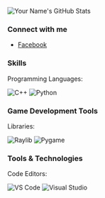 
![Your Name's GitHub Stats](https://github-readme-stats.vercel.app/api?username=NicoTimothy11&show_icons=true&theme=radical)


### Connect with me
- [Facebook](https://www.facebook.com/profile.php?id=61552777208900)

### Skills
Programming Languages:

<img src="https://img.shields.io/badge/C%2B%2B-blue?style=for-the-badge&logo=c%2B%2B" alt="C++"/>
<img src="https://img.shields.io/badge/Python-green?style=for-the-badge&logo=python" alt="Python"/>


### Game Development Tools
Libraries:

<img src="https://img.shields.io/badge/Raylib-lightgrey?style=for-the-badge&logo=raylib" alt="Raylib"/>
<img src="https://img.shields.io/badge/Pygame-black?style=for-the-badge&logo=pygame" alt="Pygame"/>

### Tools & Technologies
Code Editors:

<img src="https://img.shields.io/badge/Visual%20Studio%20Code-blue?style=for-the-badge&logo=visual-studio-code" alt="VS Code"/>
<img src="https://img.shields.io/badge/Visual%20Studio-blue?style=for-the-badge&logo=visual-studio" alt="Visual Studio"/>

